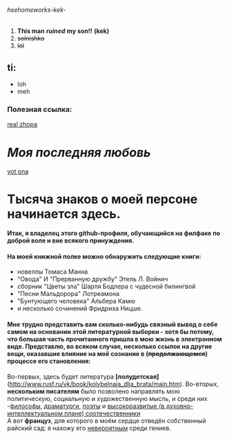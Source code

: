 ###### hsehomeworks-kek-
1. **This man**
***ruined***
**my son!!**
__(kek)__
2. ~~solnishko~~
3. ~~lol~~


## ti:
- loh
- meh

### Полезная ссылка:
[real zhopa](http://www.bing.com/search?q=hse.ru&src=IE-SearchBox&FORM=IESR02)

# ***Моя последняя любовь***
[vot ona](http://librebook.me/pompes_funebres/vol1/1)

# Тысяча знаков о моей персоне начинается здесь.
**Итак, я владелец этого github-профиля, обучающийся на филфаке по доброй воле и вне всякого принуждения.**
#### На моей книжной полке можно обнаружить следующие книги: 
- новеллы Томаса Манна
- "Овода" И "Прерванную дружбу" Этель Л. Войнич
- сборник "Цветы зла" Шарля Бодлера с чудесной билингвой
- "Песни Мальдорора" Лотреамона
- "Бунтующего человека" Альбера Камю
- и несколько сочинений Фридриха Ницше.
#### Мне трудно представить вам сколько-нибудь связный вывод о себе самом на основании этой литературной выборки - хотя бы потому, что б***о***льшая часть прочитанного пришла в мою жизнь в электронном виде. Представлю, во всяком случае, несколько ссылок на другие вещи, оказавшие влияние на моё сознание в (~~продолжающемся~~) процессе его становления:
Во-первых, здесь будет литература __[полудетская]__(http://www.rusf.ru/vk/book/kolybelnaja_dlja_brata/main.htm).
Во-вторых, __нескольким писателям__ было позволено направлять мою политическую, социальную и художественную мысль, и среди них -[философы](http://lib.ru/FILOSOF/ORTEGA/), [драматурги](http://ec-dejavu.ru/t/Theatre_of_cruelty.html), [поэты](http://lib.ru/POEZIQ/REMBO/rembo1_1.txt_with-big-pictures.html) и [высокоразвитые (в духовно-интеллектуальном плане) соотечественники](https://ficbook.net/readfic/3340430)   
А вот __француз__, для которого в моём сердце отведён собственный райский сад: я нахожу его [невероятным](https://www.e-reading.club/bookreader.php/1003407/Zhene_Zhan_-_Chudo_o_roze.html) среди гениев.
